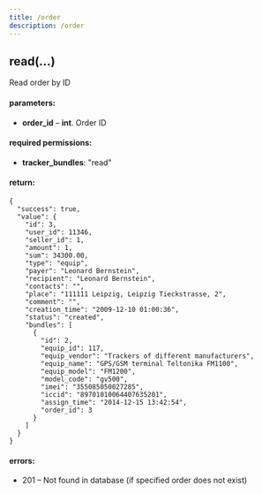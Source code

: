 ```yaml
---
title: /order
description: /order
---
```


## read(...)

Read order by ID

#### parameters:

*   **order_id** – **int**. Order ID

#### required permissions:

*   **tracker_bundles**: "read"

#### return:

    {
      "success": true,
      "value": {
        "id": 3,
        "user_id": 11346,
        "seller_id": 1,
        "amount": 1,
        "sum": 34300.00,
        "type": "equip",
        "payer": "Leonard Bernstein",
        "recipient": "Leonard Bernstein",
        "contacts": "",
        "place": "111111 Leipzig, Leipzig Tieckstrasse, 2",
        "comment": "",
        "creation_time": "2009-12-10 01:00:36",
        "status": "created",
        "bundles": [
          {
            "id": 2,
            "equip_id": 117,
            "equip_vendor": "Trackers of different manufacturers",
            "equip_name": "GPS/GSM terminal Teltonika FM1100",
            "equip_model": "FM1200",
            "model_code": "gv500",
            "imei": "355085050027285",
            "iccid": "89701010064407635201",
            "assign_time": "2014-12-15 13:42:54",
            "order_id": 3
          }
        ]
      }
    }


#### errors:

*   201 – Not found in database (if specified order does not exist)